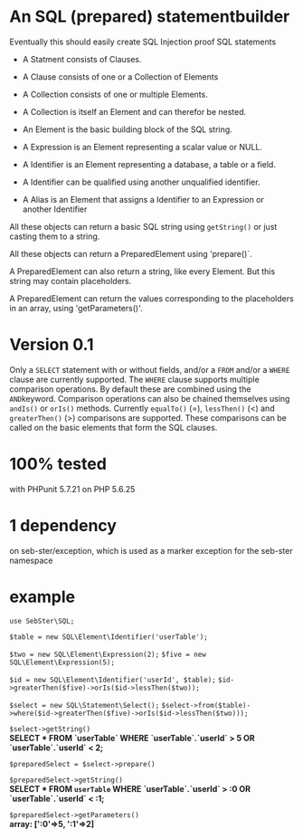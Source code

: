 # An SQL (prepared) statementbuilder
Eventually this should easily create SQL Injection proof SQL statements

* A Statment consists of Clauses.
* A Clause consists of one or a Collection of Elements
* A Collection consists of one or multiple Elements.
* A Collection is itself an Element and can therefor be nested.
* An Element is the basic building block of the SQL string.

* A Expression is an Element representing a scalar value or NULL.

* A Identifier is an Element representing a database, a table or a field.
* A Identifier can be qualified using another unqualified identifier.

* A Alias is an Element that assigns a Identifier to an Expression or another Identifier

All these objects can return a basic SQL string using `getString()` or just casting them to a string.

All these objects can return a PreparedElement using 'prepare()`.

A PreparedElement can also return a string, like every Element. But this string may contain placeholders.

A PreparedElement can return the values corresponding to the placeholders in an array, using 'getParameters()'.

# Version 0.1
Only a `SELECT` statement with or without fields, and/or a `FROM` and/or a `WHERE` clause are currently supported.
The `WHERE` clause supports multiple comparison operations. By default these are combined using the `AND`keyword.
Comparison operations can also be chained themselves using `andIs()` or `orIs()` methods.
Currently `equalTo()` (=), `lessThen()` (<) and `greaterThen()` (>) comparisons are supported.
These comparisons can be called on the basic elements that form the SQL clauses.


# 100% tested
with PHPunit 5.7.21 on PHP 5.6.25


# 1 dependency
on seb-ster/exception, which is used as a marker exception for the seb-ster namespace

# example
`use SebSter\SQL;`

`$table = new SQL\Element\Identifier('userTable');`

`$two = new SQL\Element\Expression(2);`
`$five = new SQL\Element\Expression(5);`

`$id = new SQL\Element\Identifier('userId', $table);`
`$id->greaterThen($five)->orIs($id->lessThen($two));`

`$select = new SQL\Statement\Select();`
`$select->from($table)->where($id->greaterThen($five)->orIs($id->lessThen($two)));`

`$select->getString()`<br />
 **SELECT * FROM \`userTable\` WHERE \`userTable\`.\`userId\` > 5 OR \`userTable\`.\`userId\` < 2;**

`$preparedSelect = $select->prepare()`

`$preparedSelect->getString()`<br />
**SELECT * FROM `userTable` WHERE \`userTable\`.\`userId\` > :0 OR \`userTable\`.\`userId\` < :1;**

`$preparedSelect->getParameters()`<br />
 **array: [':0'=>5, ':1'=>2]**
